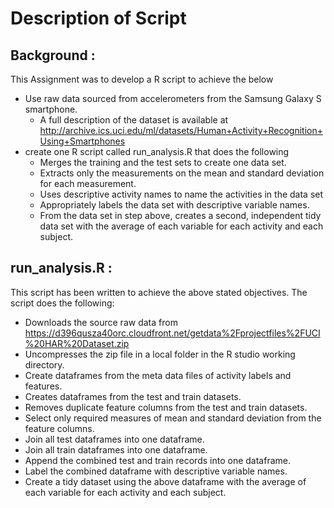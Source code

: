 #                                               Description of Script
## Background :
This Assignment was to develop a R script to achieve the below 
* Use raw data sourced from accelerometers from the Samsung Galaxy S smartphone.
  * A full description of the dataset is available at    <http://archive.ics.uci.edu/ml/datasets/Human+Activity+Recognition+Using+Smartphones>
* create one R script called run_analysis.R that does the following
  * Merges the training and the test sets to create one data set.
  * Extracts only the measurements on the mean and standard deviation for each measurement.
  * Uses descriptive activity names to name the activities in the data set
  * Appropriately labels the data set with descriptive variable names.
  * From the data set in step above, creates a second, independent tidy data set with the average of each variable for each activity and each  subject.
## run_analysis.R :
This script has been written to achieve the above stated objectives.
The script does the following: 
  * Downloads the source raw data from https://d396qusza40orc.cloudfront.net/getdata%2Fprojectfiles%2FUCI%20HAR%20Dataset.zip
  * Uncompresses the zip file in a local folder in the R studio working directory.
  * Create dataframes from the meta data files of activity labels and features.
  * Creates dataframes from the test and train datasets.
  * Removes duplicate feature columns from the test and train datasets.
  * Select only required measures of mean and standard deviation from the feature columns.
  * Join all test dataframes into one dataframe.
  * Join all train dataframes into one dataframe.
  * Append the combined test and train records into one dataframe.
  * Label the combined dataframe with descriptive variable names.
  * Create a tidy dataset using the above dataframe with the average of each variable for each activity and each subject.
